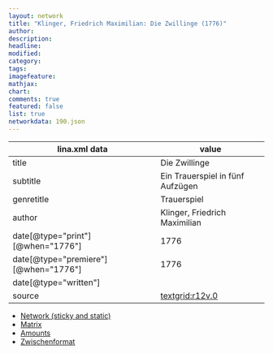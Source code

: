 ```yaml
---
layout: network
title: "Klinger, Friedrich Maximilian: Die Zwillinge (1776)"
author:
description:
headline:
modified:
category:
tags:
imagefeature: 
mathjax: 
chart: 
comments: true
featured: false
list: true
networkdata: 190.json
---
```

lina.xml data  | value
------------- | -------------
title|Die Zwillinge
subtitle|Ein Trauerspiel in fünf Aufzügen
genretitle|Trauerspiel
author|Klinger, Friedrich Maximilian
date[@type="print"][@when="1776"]|1776
date[@type="premiere"][@when="1776"]|1776
date[@type="written"]|
source|[textgrid:r12v.0](https://textgridlab.org/1.0/tgcrud-public/rest/textgrid:r12v.0/data)



* [Network (sticky and static)](/linas/network190)
* [Matrix](/linas/matrix190)
* [Amounts](/linas/amount190)
* [Zwischenformat](/linas/lina190 )

